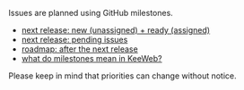 Issues are planned using GitHub milestones.

- [next release: new (unassigned) + ready (assigned)](https://github.com/keeweb/keeweb/issues?q=is%3Aopen+is%3Aissue+milestone%3Av1.12)
- [next release: pending issues](https://github.com/keeweb/keeweb/issues?q=is%3Aopen+is%3Aissue+milestone%3Av1.12+no%3Aassignee)
- [roadmap: after the next release](https://github.com/keeweb/keeweb/issues?q=is%3Aopen+is%3Aissue+milestone%3Av1.x+sort%3Areactions-%2B1-desc)
- [what do milestones mean in KeeWeb?](https://github.com/keeweb/keeweb/wiki/FAQ#features)

Please keep in mind that priorities can change without notice.